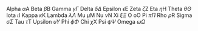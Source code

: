 Alpha $\alpha$A
Beta $\beta$B
Gamma $\gamma \Gamma$
Delta $\delta \Delta$
Epsilon $\epsilon$E
Zeta $\zeta$Z
Eta $\eta$H
Theta $\theta \Theta$
Iota  $\iota$I
Kappa  $\kappa$K
Lambda $\lambda \Lambda$
Mu $\mu$M
Nu $\nu$N
Xi $\xi \Xi$
O oO
Pi $\pi \Pi$
Rho $\rho$R
Sigma $\sigma \Sigma$
Tau $\tau$T
Upsilon $\upsilon \Upsilon$
Phi $\phi \Phi$
Chi $\chi$X
Psi $\psi \Psi$
Omega $\omega \Omega$